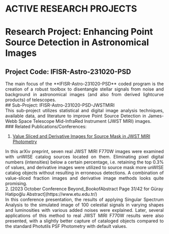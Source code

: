 # ACTIVE RESEARCH PROJECTS

# Research Project: Enhancing Point Source Detection in Astronomical Images

## Project Code: IFISR-Astro-231020-PSD
<div align="justify">
The main focus of the **IFISR-Astro-231020-PSD** coded program is the creation of a robust toolbox to disentangle stellar signals from noise and background in astronomical images (and also from derived lightcurve products) of telescopes.
</div>
## Sub-Project: IFISR-Astro-231020-PSD-JWSTMIRI
<div align="justify">
This sub-project utilizes statistical and digital image analysis techniques, available data, and literature to improve Point Source Detection in James-Webb Space Telescope Mid-InfraRed Instrument (JWST MIRI) images.
</div>
### Related Publications/Conferences:

1. [Value Sliced and Derivative Images for Source Mask in JWST MIRI Photometry](https://arxiv.org/abs/2401.15779)
<div align="justify">
   In this arXiv preprint, seven real JWST MIRI F770W images were examined with unWISE catalog sources located on them. Eliminating pixel digital numbers (intensities) below a certain percentage, i.e. retaining the top 0.3% of values, and derivative images were utilized to source mask more unWISE catalog objects without resulting in erroneous detections. A combination of value-sliced fraction images and derivative image methods looks quite promising.
</div>
2. [2023 October Conference Beyond_BookofAbstract Page 31/42 for Güray Hatipoğlu Abstract](https://www.etu.edu.tr/)
<div align="justify">
   In this conference presentation, the results of applying Singular Spectrum Analysis to the simulated image of 100 celestial signals in varying shapes and luminosities with various added noises were explained. Later, several applications of this method to real JWST MIRI F770W results were also presented, with a slightly better capture of cataloged objects compared to the standard Photutils PSF Photometry with default values.
</div>
